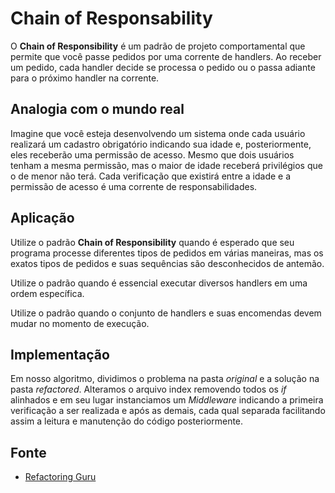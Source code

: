 # Chain of Responsability

O **Chain of Responsibility** é um padrão de projeto comportamental que permite que você passe pedidos por uma corrente de handlers. Ao receber um pedido, cada handler decide se processa o pedido ou o passa adiante para o próximo handler na corrente.

## Analogia com o mundo real
Imagine que você esteja desenvolvendo um sistema onde cada usuário realizará um cadastro obrigatório indicando sua idade e, posteriormente, eles receberão uma permissão de acesso. Mesmo que dois usuários tenham a mesma permissão, mas o maior de idade receberá privilégios que o de menor não terá. Cada verificação que existirá entre a idade e a permissão de acesso é uma corrente de responsabilidades.

## Aplicação
Utilize o padrão **Chain of Responsibility** quando é esperado que seu programa processe diferentes tipos de pedidos em várias maneiras, mas os exatos tipos de pedidos e suas sequências são desconhecidos de antemão.

Utilize o padrão quando é essencial executar diversos handlers em uma ordem específica.

Utilize o padrão quando o conjunto de handlers e suas encomendas devem mudar no momento de execução.

## Implementação
Em nosso algoritmo, dividimos o problema na pasta *original* e a solução na pasta *refactored*.
Alteramos o arquivo index removendo todos os *if* alinhados e em seu lugar instanciamos um *Middleware* indicando a primeira verificação a ser realizada e após as demais, cada qual separada facilitando assim a leitura e manutenção do código posteriormente.

## Fonte
- <a href="https://refactoring.guru/design-patterns/strategy" target="_blank">Refactoring Guru</a>
